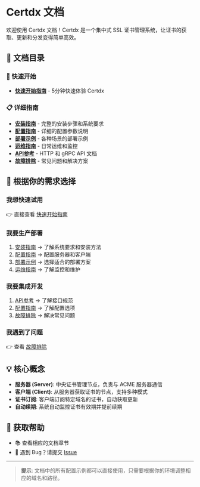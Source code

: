 # Certdx 文档

欢迎使用 Certdx 文档！Certdx 是一个集中式 SSL 证书管理系统，让证书的获取、更新和分发变得简单高效。

## 📖 文档目录

### 🚀 快速开始

- **[快速开始指南](01-quick-start.md)** - 5分钟快速体验 Certdx

### 📋 详细指南

- **[安装指南](02-installation.md)** - 完整的安装步骤和系统要求
- **[配置指南](03-configuration.md)** - 详细的配置参数说明
- **[部署示例](04-deployment-examples.md)** - 各种场景的部署示例
- **[运维指南](05-operations.md)** - 日常运维和监控
- **[API参考](06-api-reference.md)** - HTTP 和 gRPC API 文档
- **[故障排除](07-troubleshooting.md)** - 常见问题和解决方案

## 🎯 根据你的需求选择

### 我想快速试用

👉 直接查看 [快速开始指南](01-quick-start.md)

### 我要生产部署

1. [安装指南](02-installation.md) → 了解系统要求和安装方法
2. [配置指南](03-configuration.md) → 配置服务器和客户端
3. [部署示例](04-deployment-examples.md) → 选择适合的部署方案
4. [运维指南](05-operations.md) → 了解监控和维护

### 我要集成开发

1. [API参考](06-api-reference.md) → 了解接口规范
2. [配置指南](03-configuration.md) → 了解配置选项
3. [故障排除](07-troubleshooting.md) → 解决常见问题

### 我遇到了问题

👉 查看 [故障排除](07-troubleshooting.md)

## 💡 核心概念

- **服务器 (Server)**: 中央证书管理节点，负责与 ACME 服务器通信
- **客户端 (Client)**: 从服务器获取证书的节点，支持多种模式
- **证书订阅**: 客户端订阅特定域名的证书，自动获取更新
- **自动续期**: 系统自动监控证书有效期并提前续期

## 🤝 获取帮助

- 📚 查看相应的文档章节
- 🐛 遇到 Bug？请提交 [Issue](https://github.com/ParaParty/certdx/issues)

---

> **提示**: 文档中的所有配置示例都可以直接使用，只需要根据你的环境调整相应的域名和路径。
